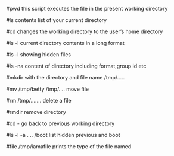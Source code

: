 #pwd 
this script executes the file in the present working directory

#ls
contents list of your current directory

#cd 
changes the working directory to the user’s home directory

#ls -l
current directory contents in a long format

#ls -l
showing hidden files

#ls -na
content of directory including format,group id etc

#mkdir 
with the directory and file name /tmp/.....

#mv /tmp/betty /tmp/....
move file

#rm /tmp/.......
delete a file

#rmdir 
remove directory

#cd -
go back to previous working directory

#ls -l -a . .. /boot
list hidden previous and boot 

#file /tmp/iamafile
prints the type of the file named
